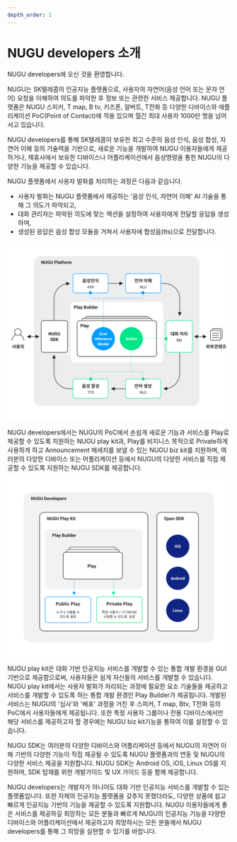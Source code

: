 ```yaml
---
depth_order: 1
---
```


# NUGU developers 소개

NUGU developers에 오신 것을 환영합니다.

NUGU는 SK텔레콤의 인공지능 플랫폼으로, 사용자의 자연어(음성 언어 또는 문자 언어) 요청을 이해하여 의도를 파악한 후 정보 또는 관련한 서비스 제공합니다. NUGU 플랫폼은 NUGU 스피커, T map, B tv, 키즈폰, 알버트, T전화 등 다양한 디바이스와 애플리케이션 PoC(Point of Contact)에 적용 있으며 월간 최대 사용자 1000만 명을 넘어서고 있습니다.

NUGU developers를 통해 SK텔레콤이 보유한 최고 수준의 음성 인식, 음성 합성, 자연어 이해 등의 기술력을 기반으로, 새로운 기능을 개발하여 NUGU 이용자들에게 제공하거나, 제휴사에서 보유한 디바이스나 어플리케이션에서 음성명령을 통한 NUGU의 다양한 기능을 제공할 수 있습니다.

NUGU 플랫폼에서 사용자 발화를 처리하는 과정은 다음과 같습니다.

* 사용자 발화는 NUGU 플랫폼에서 제공하는 '음성 인식, 자연어 이해' AI 기술을 통해 그 의도가 파악되고,
* 대화 관리자는 파악된 의도에 맞는 액션을 설정하여 사용자에게 전달할 응답을 생성하며,
* 생성된 응답은 음성 합성 모듈을 거쳐서 사용자에 합성음(tts)으로 전달합니다.

![](assets/images/readme-01.png)

NUGU developers에서는 NUGU의 PoC에서 손쉽게 새로운 기능과 서비스를 Play로 제공할 수 있도록 지원하는 NUGU play kit과,  Play를 비지니스 목적으로 Private하게 사용하게 하고 Announcement 메세지를 보낼 수 있는 NUGU biz kit를 지원하며, 여러분의 다양한 디바이스 또는 어플리케이션 등에서 NUGU의 다양한 서비스를 직접 제공할 수 있도록 지원하는 NUGU SDK를 제공합니다.

![](assets/images/readme-02.png)

NUGU play kit은 대화 기반 인공지능 서비스를 개발할 수 있는 통합 개발 환경을 GUI 기반으로 제공함으로써, 사용자들은 쉽게 자신들의 서비스를 개발할 수 있습니다. NUGU play kit에서는 사용자 발화가 처리되는 과정에 필요한 요소 기술들을 제공하고 서비스를 개발할 수 있도록 하는 통합 개발 환경인 Play Builder가 제공됩니다. 개발된 서비스는 NUGU의 '심사'와 '배포' 과정을 거친 후 스피커, T map, Btv, T전화 등의 PoC에서 사용자들에게 제공됩니다. 또한 특정 사용자 그룹이나 전용 디바이스에서만 해당 서비스를 제공하고자 할 경우에는 NUGU biz  kit기능을 통하여 이를 설정할 수 있습니다.

NUGU SDK는 여러분의 다양한 디바이스와 어플리케이션 등에서 NUGU의 자연어 이해 기반의 다양한 기능이 직접 제공될 수 있도록 NUGU 플랫폼과의 연동 및 NUGU의 다양한 서비스 제공을 지원합니다. NUGU SDK는 Android OS, iOS, Linux OS를 지원하며, SDK 탑재를 위한 개발가이드 및 UX 가이드 등을 함께 제공합니다.

NUGU developers는 개발자가 아니어도 대화 기반 인공지능 서비스를 개발할 수 있는 플랫폼입니다. 또한 자체의 인공지능 플랫폼을 갖추지 못했더라도, 다양한 상품에 쉽고 빠르게 인공지능 기반의 기능을 제공할 수 있도록 지원합니다. NUGU 이용자들에게 좋은 서비스를 제공하길 희망하는 모든 분들과 빠르게 NUGU의 인공지능 기능을 다양한 디바이스와 어플리케이션에서 제공하고자 희망하시는 모든 분들께서 NUGU developers를 통해 그 희망을 실현할 수 있기를 바랍니다.
